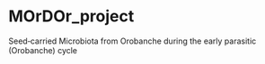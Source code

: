 # MOrDOr_project
Seed­‐carried Microbiota from Orobanche during the early parasitic (Orobanche) cycle
